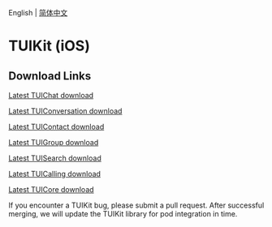 English | [简体中文](./README.md)

# TUIKit (iOS)

## Download Links

[Latest TUIChat download](https://im.sdk.cloud.tencent.cn/download/tuikit/6.1.2166/ios/TUIChat.zip)

[Latest TUIConversation download](https://im.sdk.cloud.tencent.cn/download/tuikit/6.1.2166/ios/TUIConversation.zip)

[Latest TUIContact download](https://im.sdk.cloud.tencent.cn/download/tuikit/6.1.2166/ios/TUIContact.zip)

[Latest TUIGroup download](https://im.sdk.cloud.tencent.cn/download/tuikit/6.1.2166/ios/TUIGroup.zip)

[Latest TUISearch download](https://im.sdk.cloud.tencent.cn/download/tuikit/6.1.2166/ios/TUISearch.zip)

[Latest TUICalling download](https://im.sdk.cloud.tencent.cn/download/tuikit/6.1.2166/ios/TUICalling.zip)

[Latest TUICore download](https://im.sdk.cloud.tencent.cn/download/tuikit/6.1.2166/ios/TUICore.zip)

If you encounter a TUIKit bug, please submit a pull request. After successful merging, we will update the TUIKit library for pod integration in time.
